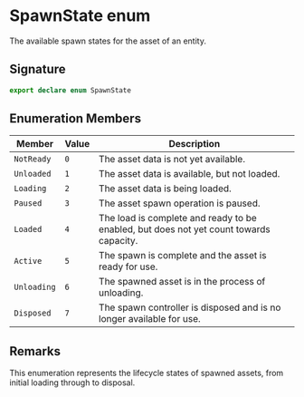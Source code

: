 # SpawnState enum

The available spawn states for the asset of an entity.

## Signature

```typescript
export declare enum SpawnState
```

## Enumeration Members

| Member | Value | Description |
|--------|-------|-------------|
| `NotReady` | `0` | The asset data is not yet available. |
| `Unloaded` | `1` | The asset data is available, but not loaded. |
| `Loading` | `2` | The asset data is being loaded. |
| `Paused` | `3` | The asset spawn operation is paused. |
| `Loaded` | `4` | The load is complete and ready to be enabled, but does not yet count towards capacity. |
| `Active` | `5` | The spawn is complete and the asset is ready for use. |
| `Unloading` | `6` | The spawned asset is in the process of unloading. |
| `Disposed` | `7` | The spawn controller is disposed and is no longer available for use. |

## Remarks

This enumeration represents the lifecycle states of spawned assets, from initial loading through to disposal.